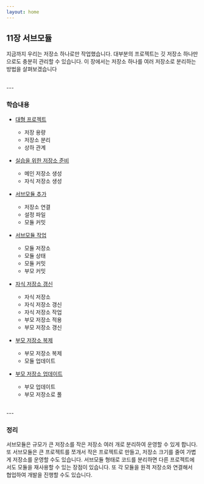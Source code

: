 ```yaml
---
layout: home
---
```

## 11장 서브모듈
지금까지 우리는 저장소 하나로만 작업했습니다. 대부분의 프로젝트는 깃 저장소 하나만으로도 충분히 관리할 수 있습니다. 이 장에서는 저장소 하나를
여러 저장소로 분리하는 방법을 살펴보겠습니다

<br>
---

### 학습내용
* [대형 프로젝트](11.1)
    + 저장 용량
    + 저장소 분리
    + 상하 관계

* [실습을 위한 저장소 준비](11.2)
    + 메인 저장소 생성
    + 자식 저장소 생성

* [서브모듈 추가](11.3)
    + 저장소 연결
    + 설정 파일
    + 모듈 커밋

* [서브모듈 작업](11.4)
    + 모듈 저장소
    + 모듈 상태 
    + 모듈 커밋 
    + 부모 커밋 

* [자식 저장소 갱신](11.5) 
    + 자식 저장소 
    + 자식 저장소 갱신 
    + 자식 저장소 작업 
    + 부모 저장소 적용 
    + 부모 저장소 갱신 

* [부모 저장소 복제](11.6) 
    + 부모 저장소 복제 
    + 모듈 업데이트 

* [부모 저장소 업데이트](11.7) 
    + 부모 업데이트 
    + 부모 저장소로 풀 

<br>
---

### 정리
서브모듈은 규모가 큰 저장소를 작은 저장소 여러 개로 분리하여 운영할 수 있게 합니다. 또 서브모듈은 큰 프로젝트를 쪼개서 작은 프로젝트로 만들고, 저장소 크기를 줄여 가볍게 저장소를 운영할 수도 있습니다. 서브모듈 형태로 코드를 분리하면 다른 프로젝트에서도 모듈을 재사용할 수 있는 장점이 있습니다. 또 각 모듈을 원격 저장소와 연결해서 협업하여 개발을 진행할 수도 있습니다.  
